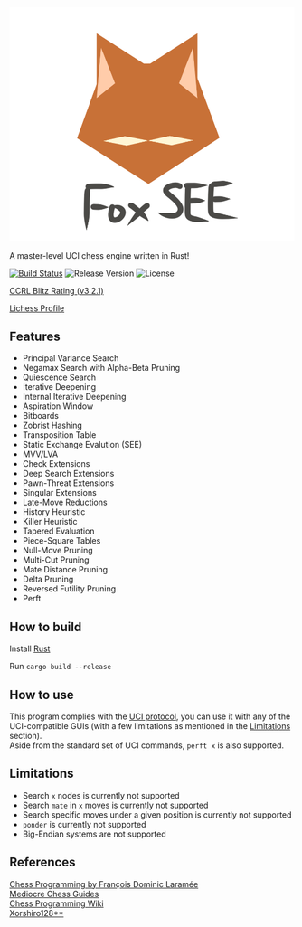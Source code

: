 ![logo](artwork/foxsee-logo.png)

A master-level UCI chess engine written in Rust!

[![Build Status](https://travis-ci.com/redsalmon91/FoxSEE.svg?branch=master)](https://travis-ci.com/redsalmon91/FoxSEE)
![Release Version](https://img.shields.io/github/v/release/redsalmon91/FoxSEE?color=orange)
![License](https://img.shields.io/github/license/redsalmon91/FoxSEE)

[CCRL Blitz Rating (v3.2.1)](http://www.computerchess.org.uk/ccrl/404/cgi/engine_details.cgi?print=Details&each_game=1&eng=FoxSEE%203.2.1%2064-bit#FoxSEE_3_2_1_64-bit)

[Lichess Profile](https://lichess.org/@/FoxSEEEngine)

## Features

- Principal Variance Search
- Negamax Search with Alpha-Beta Pruning
- Quiescence Search
- Iterative Deepening
- Internal Iterative Deepening
- Aspiration Window
- Bitboards
- Zobrist Hashing
- Transposition Table
- Static Exchange Evalution (SEE)
- MVV/LVA
- Check Extensions
- Deep Search Extensions
- Pawn-Threat Extensions
- Singular Extensions
- Late-Move Reductions
- History Heuristic
- Killer Heuristic
- Tapered Evaluation
- Piece-Square Tables
- Null-Move Pruning
- Multi-Cut Pruning
- Mate Distance Pruning
- Delta Pruning
- Reversed Futility Pruning
- Perft

## How to build
Install [Rust](https://www.rust-lang.org/)

Run `cargo build --release`

## How to use
This program complies with the [UCI protocol](http://wbec-ridderkerk.nl/html/UCIProtocol.html), you can use it with any of the UCI-compatible GUIs (with a few limitations as mentioned in the [Limitations](#limitations) section).  
Aside from the standard set of UCI commands, `perft x` is also supported.

## Limitations
- Search `x` nodes is currently not supported
- Search `mate` in `x` moves is currently not supported
- Search specific moves under a given position is currently not supported
- `ponder` is currently not supported
- Big-Endian systems are not supported

## References
[Chess Programming by François Dominic Laramée](http://archive.gamedev.net/archive/reference/articles/article1014.html)  
[Mediocre Chess Guides](http://mediocrechess.sourceforge.net/guides.html)  
[Chess Programming Wiki](https://www.chessprogramming.org)  
[Xorshiro128**](http://prng.di.unimi.it/)
